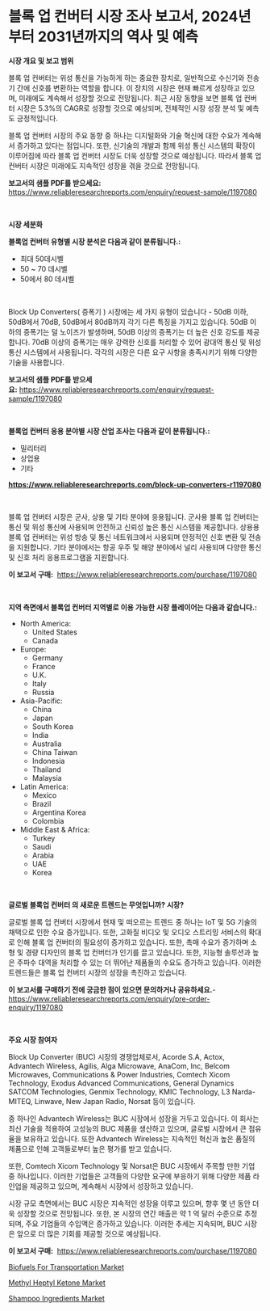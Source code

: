 <p><h1>블록 업 컨버터 시장 조사 보고서, 2024년부터 2031년까지의 역사 및 예측</h1></p><p><strong>시장 개요 및 보고 범위</strong></p>
<p><p>블록 업 컨버터는 위성 통신을 가능하게 하는 중요한 장치로, 일반적으로 수신기와 전송기 간에 신호를 변환하는 역할을 합니다. 이 장치의 시장은 현재 빠르게 성장하고 있으며, 미래에도 계속해서 성장할 것으로 전망됩니다. 최근 시장 동향을 보면 블록 업 컨버터 시장은 5.3%의 CAGR로 성장할 것으로 예상되며, 전체적인 시장 성장 분석 및 예측도 긍정적입니다.</p><p>블록 업 컨버터 시장의 주요 동향 중 하나는 디지털화와 기술 혁신에 대한 수요가 계속해서 증가하고 있다는 점입니다. 또한, 신기술의 개발과 함께 위성 통신 시스템의 확장이 이루어짐에 따라 블록 업 컨버터 시장도 더욱 성장할 것으로 예상됩니다. 따라서 블록 업 컨버터 시장은 미래에도 지속적인 성장을 겪을 것으로 전망됩니다.</p></p>
<p><strong>보고서의 샘플 PDF를 받으세요:</strong> <a href="https://www.reliableresearchreports.com/enquiry/request-sample/1197080">https://www.reliableresearchreports.com/enquiry/request-sample/1197080</a></p>
<p>&nbsp;</p>
<p><strong>시장 세분화</strong></p>
<p><strong>블록업 컨버터 유형별 시장 분석은 다음과 같이 분류됩니다.:</strong></p>
<p><ul><li>최대 50데시벨</li><li>50 ~ 70 데시벨</li><li>50에서 80 데시벨</li></ul></p>
<p>&nbsp;</p>
<p><p>Block Up Converters( 증폭기 ) 시장에는 세 가지 유형이 있습니다 - 50dB 이하, 50dB에서 70dB, 50dB에서 80dB까지 각기 다른 특징을 가지고 있습니다. 50dB 이하의 증폭기는 덜 노이즈가 발생하며, 50dB 이상의 증폭기는 더 높은 신호 강도를 제공합니다. 70dB 이상의 증폭기는 매우 강력한 신호를 처리할 수 있어 광대역 통신 및 위성 통신 시스템에서 사용됩니다. 각각의 시장은 다른 요구 사항을 충족시키기 위해 다양한 기술을 사용합니다.</p></p>
<p><strong>보고서의 샘플 PDF를 받으세요:</strong>&nbsp;<a href="https://www.reliableresearchreports.com/enquiry/request-sample/1197080">https://www.reliableresearchreports.com/enquiry/request-sample/1197080</a></p>
<p>&nbsp;</p>
<p><strong> 블록업 컨버터 응용 분야별 시장 산업 조사는 다음과 같이 분류됩니다.:</strong></p>
<p><ul><li>밀리터리</li><li>상업용</li><li>기타</li></ul></p>
<p><strong><a href="https://www.reliableresearchreports.com/block-up-converters-r1197080">https://www.reliableresearchreports.com/block-up-converters-r1197080</a></strong></p>
<p>&nbsp;</p>
<p><p>블록 업 컨버터 시장은 군사, 상용 및 기타 분야에 응용됩니다. 군사용 블록 업 컨버터는 통신 및 위성 통신에 사용되며 안전하고 신뢰성 높은 통신 시스템을 제공합니다. 상용용 블록 업 컨버터는 위성 방송 및 통신 네트워크에서 사용되며 안정적인 신호 변환 및 전송을 지원합니다. 기타 분야에서는 항공 우주 및 해양 분야에서 널리 사용되며 다양한 통신 및 신호 처리 응용프로그램을 지원합니다.</p></p>
<p><strong>이 보고서 구매:</strong>&nbsp; <a href="https://www.reliableresearchreports.com/purchase/1197080">https://www.reliableresearchreports.com/purchase/1197080</a></p>
<p>&nbsp;</p>
<p><strong>지역 측면에서 블록업 컨버터 지역별로 이용 가능한 시장 플레이어는 다음과 같습니다.:</strong></p>
<p><ul>
    <li>
        North America:
        <ul>
            <li>United States</li>
            <li>Canada</li>
        </ul>
    </li>
    <li>
        Europe:
        <ul>
            <li>Germany</li>
            <li>France</li>
            <li>U.K.</li>
            <li>Italy</li>
            <li>Russia</li>
        </ul>
    </li>
    <li>
        Asia-Pacific:
        <ul>
            <li>China</li>
            <li>Japan</li>
            <li>South Korea</li>
            <li>India</li>
            <li>Australia</li>
            <li>China Taiwan</li>
            <li>Indonesia</li>
            <li>Thailand</li>
            <li>Malaysia</li>
        </ul>
    </li>
    <li>
        Latin America:
        <ul>
            <li>Mexico</li>
            <li>Brazil</li>
            <li>Argentina Korea</li>
            <li>Colombia</li>
        </ul>
    </li>
    <li>
        Middle East & Africa:
        <ul>
            <li>Turkey</li>
            <li>Saudi</li>
            <li>Arabia</li>
            <li>UAE</li>
            <li>Korea</li>
        </ul>
    </li>
    </ul></p>
<p>&nbsp;</p>
<p><strong>글로벌 블록업 컨버터 의 새로운 트렌드는 무엇입니까? 시장?</strong></p>
<p><p>글로벌 블록 업 컨버터 시장에서 현재 및 떠오르는 트렌드 중 하나는 IoT 및 5G 기술의 채택으로 인한 수요 증가입니다. 또한, 고화질 비디오 및 오디오 스트리밍 서비스의 확대로 인해 블록 업 컨버터의 필요성이 증가하고 있습니다. 또한, 촉매 수요가 증가하며 소형 및 경량 디자인의 블록 업 컨버터가 인기를 끌고 있습니다. 또한, 지능형 솔루션과 높은 주파수 대역을 처리할 수 있는 더 뛰어난 제품들의 수요도 증가하고 있습니다. 이러한 트렌드들은 블록 업 컨버터 시장의 성장을 촉진하고 있습니다.</p></p>
<p><strong>이 보고서를 구매하기 전에 궁금한 점이 있으면 문의하거나 공유하세요.</strong>- <a href="https://www.reliableresearchreports.com/enquiry/pre-order-enquiry/1197080">https://www.reliableresearchreports.com/enquiry/pre-order-enquiry/1197080</a></p>
<p>&nbsp;</p>
<p><strong>주요 시장 참여자</strong></p>
<p><p>Block Up Converter (BUC) 시장의 경쟁업체로서, Acorde S.A, Actox, Advantech Wireless, Agilis, Alga Microwave, AnaCom, Inc, Belcom Microwaves, Communications & Power Industries, Comtech Xicom Technology, Exodus Advanced Communications, General Dynamics SATCOM Technologies, Genmix Technology, KMIC Technology, L3 Narda-MITEQ, Linwave, New Japan Radio, Norsat 등이 있습니다.</p><p>중 하나인 Advantech Wireless는 BUC 시장에서 성장을 거두고 있습니다. 이 회사는 최신 기술을 적용하여 고성능의 BUC 제품을 생산하고 있으며, 글로벌 시장에서 큰 점유율을 보유하고 있습니다. 또한 Advantech Wireless는 지속적인 혁신과 높은 품질의 제품으로 인해 고객들로부터 높은 평가를 받고 있습니다.</p><p>또한, Comtech Xicom Technology 및 Norsat은 BUC 시장에서 주목할 만한 기업 중 하나입니다. 이러한 기업들은 고객들의 다양한 요구에 부응하기 위해 다양한 제품 라인업을 제공하고 있으며, 계속해서 시장에서 성장하고 있습니다.</p><p>시장 규모 측면에서는 BUC 시장은 지속적인 성장을 이루고 있으며, 향후 몇 년 동안 더욱 성장할 것으로 전망됩니다. 또한, 본 시장의 연간 매출은 약 1 억 달러 수준으로 추정되며, 주요 기업들의 수입액은 증가하고 있습니다. 이러한 추세는 지속되며, BUC 시장은 앞으로 더 많은 기회를 제공할 것으로 예상됩니다.</p></p>
<p><strong>이 보고서 구매:</strong>&nbsp;&nbsp;<a href="https://www.reliableresearchreports.com/purchase/1197080">https://www.reliableresearchreports.com/purchase/1197080</a></p>
<p><p><a href="https://www.linkedin.com/pulse/biofuels-transportation-market-research-report-reveals-latest-instf?trackingId=26%2B2hLrYoRymF54Jpa0ZVw%3D%3D">Biofuels For Transportation Market</a></p><p><a href="https://www.linkedin.com/pulse/methyl-heptyl-ketone-market-size-growth-forecast-from-2024-frwlc?trackingId=xunj%2Ba88A7fPpp3wqJXTgw%3D%3D">Methyl Heptyl Ketone Market</a></p><p><a href="https://www.linkedin.com/pulse/shampoo-ingredients-market-size-share-amp-trends-analysis-report-yl32f?trackingId=3Ak5Nbq5g%2FXiIG%2FF8kZ6ow%3D%3D">Shampoo Ingredients Market</a></p></p>